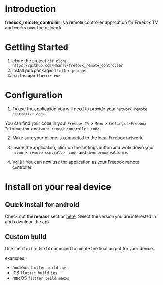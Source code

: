 # Introduction
**freebox_remote_controller** is a remote controller application for Freebox TV and works over the network.

# Getting Started
1. clone the project
`git clone https://github.com/Hhanri/freebox_remote_controller`
2. install pub packages
`flutter pub get`
3. run the app
`flutter run`

# Configuration

1. To use the application you will need to provide your `network remote controller code`.

You can find your code in your `Freebox TV` > `Menu` > `Settings` > `Freebox Information` > `network remote controller code`.

2. Make sure your phone is connected to the local Freebox network

3. Inside the application, click on the settings button and write down your `network remote controller code` and then press `validate`.

4. Voilà ! You can now use the application as your Freebox remote controller !

# Install on your real device
## Quick install for android
Check out the **release** section [here](https://github.com/Hhanri/freebox_remote_controller/releases/).
Select the version you are interested in and download the apk.

## Custom build
Use the `flutter build` command to create the final output for your device.

examples:
- android: `flutter build apk`
- iOS `flutter build ios`
- macOS `flutter build macos`
